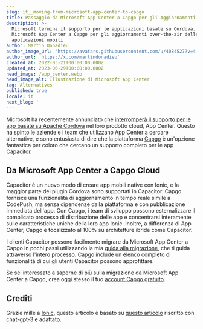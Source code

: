 ```yaml
---
slug: it__moving-from-microsoft-app-center-to-capgo
title: Passaggio da Microsoft App Center a Capgo per gli Aggiornamenti In-App
description: >-
  Microsoft termina il supporto per le applicazioni basate su Cordova. Passa da
  Microsoft App Center a Capgo per gli aggiornamenti over-the-air delle
  applicazioni mobili
author: Martin Donadieu
author_image_url: 'https://avatars.githubusercontent.com/u/4084527?v=4'
author_url: 'https://x.com/martindonadieu'
created_at: 2022-03-21T00:00:00.000Z
updated_at: 2023-06-29T00:00:00.000Z
head_image: /app_center.webp
head_image_alt: Illustrazione di Microsoft App Center
tag: Alternatives
published: true
locale: it
next_blog: ''
---
```


Microsoft ha recentemente annunciato che [interromperà il supporto per le app basate su Apache Cordova](https://devblogsmicrosoftcom/appcenter/announcing-apache-cordova-retirement/) nel loro prodotto cloud, App Center. Questo ha spinto le aziende e i team che utilizzano App Center a cercare alternative, e sono entusiasta di dire che la piattaforma [Capgo](https://capgoapp/) è un'opzione fantastica per coloro che cercano un supporto completo per le app Capacitor.

## Da Microsoft App Center a Capgo Cloud

Capacitor è un nuovo modo di creare app mobili native con Ionic, e la maggior parte dei plugin Cordova sono supportati in Capacitor. Capgo fornisce una funzionalità di aggiornamento in tempo reale simile a CodePush, ma senza dipendenze dalla piattaforma e con pubblicazione immediata dell'app. Con Capgo, i team di sviluppo possono esternalizzare il complicato processo di distribuzione delle app e concentrarsi interamente sulle caratteristiche uniche della loro app Ionic. Inoltre, a differenza di App Center, Capgo è focalizzato al 100% su architetture ibride come Capacitor.

I clienti Capacitor possono facilmente migrare da Microsoft App Center a Capgo in pochi passi utilizzando la mia [guida alla migrazione](https://capgoapp/blog/appcenter-migration/), che ti guida attraverso l'intero processo. Capgo include un elenco completo di funzionalità di cui gli utenti Capacitor possono approfittare.

Se sei interessato a saperne di più sulla migrazione da Microsoft App Center a Capgo, crea oggi stesso il tuo [account Capgo gratuito](/register/).

## Crediti

Grazie mille a [Ionic](https://ioniccom/), questo articolo è basato su [questo articolo](https://ionicio/blog/moving-from-microsoft-app-center-to-ionic-appflow/) riscritto con chat-gpt-3 e adattato.